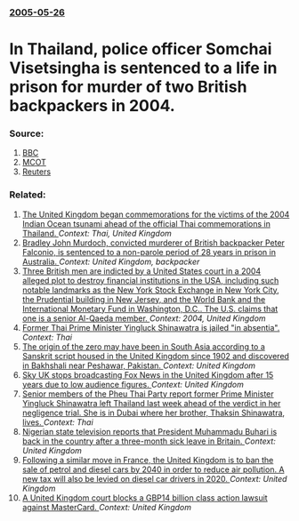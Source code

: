 ### [2005-05-26](/news/2005/05/26/index.md)

#  In Thailand, police officer Somchai Visetsingha is sentenced to a life in prison for murder of two British backpackers in 2004. 




### Source:

1. [BBC](http://news.bbc.co.uk/2/hi/uk_news/england/devon/4579823.stm)
2. [MCOT](http://www.mcot.org/query.php?nid=38824)
3. [Reuters](http://www.alertnet.org/thenews/newsdesk/BKK270321.htm)

### Related:

1. [ The United Kingdom began commemorations for the victims of the 2004 Indian Ocean tsunami ahead of the official Thai commemorations in Thailand. ](/news/2005/12/24/the-united-kingdom-began-commemorations-for-the-victims-of-the-2004-indian-ocean-tsunami-ahead-of-the-official-thai-commemorations-in-thail.md) _Context: Thai, United Kingdom_
2. [ Bradley John Murdoch, convicted murderer of British backpacker Peter Falconio, is sentenced to a non-parole period of 28 years in prison in Australia. ](/news/2005/12/15/bradley-john-murdoch-convicted-murderer-of-british-backpacker-peter-falconio-is-sentenced-to-a-non-parole-period-of-28-years-in-prison-in.md) _Context: United Kingdom, backpacker_
3. [ Three British men are indicted by a United States court in a 2004 alleged plot to destroy financial institutions in the USA, including such notable landmarks as the New York Stock Exchange in New York City, the Prudential building in New Jersey, and the World Bank and the International Monetary Fund in Washington, D.C.. The U.S. claims that one is a senior Al-Qaeda member. ](/news/2005/04/12/three-british-men-are-indicted-by-a-united-states-court-in-a-2004-alleged-plot-to-destroy-financial-institutions-in-the-usa-including-such.md) _Context: 2004, United Kingdom_
4. [Former Thai Prime Minister Yingluck Shinawatra is jailed "in absentia". ](/news/2017/09/27/former-thai-prime-minister-yingluck-shinawatra-is-jailed-in-absentia.md) _Context: Thai_
5. [The origin of the zero may have been in South Asia according to a Sanskrit script housed in the United Kingdom since 1902 and discovered in Bakhshali near Peshawar, Pakistan. ](/news/2017/09/14/the-origin-of-the-zero-may-have-been-in-south-asia-according-to-a-sanskrit-script-housed-in-the-united-kingdom-since-1902-and-discovered-in.md) _Context: United Kingdom_
6. [Sky UK stops broadcasting Fox News in the United Kingdom after 15 years due to low audience figures. ](/news/2017/08/29/sky-uk-stops-broadcasting-fox-news-in-the-united-kingdom-after-15-years-due-to-low-audience-figures.md) _Context: United Kingdom_
7. [Senior members of the Pheu Thai Party report former Prime Minister Yingluck Shinawatra left Thailand last week ahead of the verdict in her negligence trial. She is in Dubai where her brother, Thaksin Shinawatra, lives. ](/news/2017/08/26/senior-members-of-the-pheu-thai-party-report-former-prime-minister-yingluck-shinawatra-left-thailand-last-week-ahead-of-the-verdict-in-her-n.md) _Context: Thai_
8. [Nigerian state television reports that President Muhammadu Buhari is back in the country after a three-month sick leave in Britain. ](/news/2017/08/19/nigerian-state-television-reports-that-president-muhammadu-buhari-is-back-in-the-country-after-a-three-month-sick-leave-in-britain.md) _Context: United Kingdom_
9. [Following a similar move in France, the United Kingdom is to ban the sale of petrol and diesel cars by 2040 in order to reduce air pollution. A new tax will also be levied on diesel car drivers in 2020. ](/news/2017/07/25/following-a-similar-move-in-france-the-united-kingdom-is-to-ban-the-sale-of-petrol-and-diesel-cars-by-2040-in-order-to-reduce-air-pollution.md) _Context: United Kingdom_
10. [A United Kingdom court blocks a GBP14 billion class action lawsuit against MasterCard. ](/news/2017/07/22/a-united-kingdom-court-blocks-a-agbp14-billion-class-action-lawsuit-against-mastercard.md) _Context: United Kingdom_
